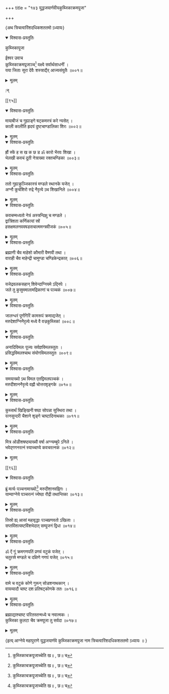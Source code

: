 +++
title = "१४३ युद्धजयार्णवीयकुब्जिकाक्रमपूजा"

+++

\{अथ त्रिचत्वारिंशदधिकशततमो ऽध्यायः\}


<details open><summary>विश्वास-प्रस्तुतिः</summary>

कुब्जिकापूजा  
    
ईश्वर उवाच  
कुब्जिकाक्रमपूजाञ्च[^१] वक्ष्ये सर्वार्थसाधनीं   ।  
यया जिताः सुरा देवैः शस्त्राद्यैर् आज्यसंयुतैः   ॥००१॥
</details>

<details><summary>मूलम्</summary>

कुब्जिकापूजा  
    
ईश्वर उवाच  
कुब्जिकाक्रमपूजाञ्च[^१] वक्ष्ये सर्वार्थसाधनीं   ।  
यया जिताः सुरा देवैः शस्त्राद्यैर् आज्यसंयुतैः   ॥००१॥
</details>  
    
:न्  
    
[^१]: कुब्जिकाचक्रपूजाच्चेति ख॥ , छ॥ च  

[[९५]]
    

<details open><summary>विश्वास-प्रस्तुतिः</summary>

मायाबीजं च गुह्याङ्गे षट्कमस्त्रं करे न्यसेत्   ।  
काली कालीति हृदयं दुष्टचाण्डालिका शिरः   ॥००२॥
</details>

<details><summary>मूलम्</summary>

मायाबीजं च गुह्याङ्गे षट्कमस्त्रं करे न्यसेत्   ।  
काली कालीति हृदयं दुष्टचाण्डालिका शिरः   ॥००२॥
</details>  

<details open><summary>विश्वास-प्रस्तुतिः</summary>

ह्रौं स्फें ह स ख क छ ड ॐ कारो भैरवः शिखा   ।  
भेलखी कवचं दूती नेत्राख्या रक्तचण्डिका ॥००३॥
</details>

<details><summary>मूलम्</summary>

ह्रौं स्फें ह स ख क छ ड ॐ कारो भैरवः शिखा   ।  
भेलखी कवचं दूती नेत्राख्या रक्तचण्डिका ॥००३॥
</details>  

<details open><summary>विश्वास-प्रस्तुतिः</summary>

ततो गुह्यक्रुञ्जिकास्त्रं मण्डले स्थानके यजेत् ।  
अग्नौ कूर्चशिरो रुद्रे नैरृत्ये ऽथ शिखानिले ॥००४॥
</details>

<details><summary>मूलम्</summary>

ततो गुह्यक्रुञ्जिकास्त्रं मण्डले स्थानके यजेत् ।  
अग्नौ कूर्चशिरो रुद्रे नैरृत्ये ऽथ शिखानिले ॥००४॥
</details>  

<details open><summary>विश्वास-प्रस्तुतिः</summary>

कवचम्मध्यतो नेत्रं अस्त्रन्दिक्षु च मण्डले ।  
द्वात्रिंशता कर्णिकायां स्रों  
हसक्षमलनववषडसचात्ममन्त्रवीजकं ॥००५॥
</details>

<details><summary>मूलम्</summary>

कवचम्मध्यतो नेत्रं अस्त्रन्दिक्षु च मण्डले ।  
द्वात्रिंशता कर्णिकायां स्रों  
हसक्षमलनववषडसचात्ममन्त्रवीजकं ॥००५॥
</details>  

<details open><summary>विश्वास-प्रस्तुतिः</summary>

ब्रह्माणी चैव माहेशो कौमारी वैष्णवी तथा   ।  
वाराही चैव माहेन्द्री चामुण्डा चण्डिकेन्द्रकात्   ॥००६॥
</details>

<details><summary>मूलम्</summary>

ब्रह्माणी चैव माहेशो कौमारी वैष्णवी तथा   ।  
वाराही चैव माहेन्द्री चामुण्डा चण्डिकेन्द्रकात्   ॥००६॥
</details>  

<details open><summary>विश्वास-प्रस्तुतिः</summary>

यजेद्रवलकसहान् शिवेन्दाग्नियमे ऽद्निपे ।  
जले तु कुसुममालामद्रिकाणां च पञ्चकं ॥००७॥
</details>

<details><summary>मूलम्</summary>

यजेद्रवलकसहान् शिवेन्दाग्नियमे ऽद्निपे ।  
जले तु कुसुममालामद्रिकाणां च पञ्चकं ॥००७॥
</details>  

<details open><summary>विश्वास-प्रस्तुतिः</summary>

जालन्धरं पूर्णगिरिं कामरूपं क्रमाद्यजेत्   ।  
मरुदेशाग्निनैरृत्ये मध्ये वै वज्रकुब्जिकां ॥००८॥
</details>

<details><summary>मूलम्</summary>

जालन्धरं पूर्णगिरिं कामरूपं क्रमाद्यजेत्   ।  
मरुदेशाग्निनैरृत्ये मध्ये वै वज्रकुब्जिकां ॥००८॥
</details>  

<details open><summary>विश्वास-प्रस्तुतिः</summary>

अनादिविमलः पूज्यः सर्वज्ञविमलस्तुतः ।  
प्रसिद्धविमलश्चाथ संयोगविमलस्तुतः ॥००९॥
</details>

<details><summary>मूलम्</summary>

अनादिविमलः पूज्यः सर्वज्ञविमलस्तुतः ।  
प्रसिद्धविमलश्चाथ संयोगविमलस्तुतः ॥००९॥
</details>  

<details open><summary>विश्वास-प्रस्तुतिः</summary>

समयाख्यो ऽथ विमल एतद्विमलपञ्चकं ।  
मरुदीशाननैरृत्ये वह्नौ चोत्तरशृङ्गके ॥०१०॥
</details>

<details><summary>मूलम्</summary>

समयाख्यो ऽथ विमल एतद्विमलपञ्चकं ।  
मरुदीशाननैरृत्ये वह्नौ चोत्तरशृङ्गके ॥०१०॥
</details>  

<details open><summary>विश्वास-प्रस्तुतिः</summary>

कुब्जार्थं खिङ्खिनी षष्ठा सोपन्ना सुस्थिरा तथा   ।  
रत्नसुन्दरी चैशाने शृङ्गे चाष्टादिनाथकाः   ॥०११॥
</details>

<details><summary>मूलम्</summary>

कुब्जार्थं खिङ्खिनी षष्ठा सोपन्ना सुस्थिरा तथा   ।  
रत्नसुन्दरी चैशाने शृङ्गे चाष्टादिनाथकाः   ॥०११॥
</details>  

<details open><summary>विश्वास-प्रस्तुतिः</summary>

मित्र ओडीशषष्ठ्याख्यौ वर्षा अग्न्यम्बुपे ऽनिले   ।  
भवेद्गगनरत्नं स्याच्चाप्ये कवचरत्नकं ॥०१२॥
</details>

<details><summary>मूलम्</summary>

मित्र ओडीशषष्ठ्याख्यौ वर्षा अग्न्यम्बुपे ऽनिले   ।  
भवेद्गगनरत्नं स्याच्चाप्ये कवचरत्नकं ॥०१२॥
</details>  

[[९६]]
    

<details open><summary>विश्वास-प्रस्तुतिः</summary>

ब्रुं मर्त्यः पञ्चनामाख्यो[^१] मरुदीशानवह्निगः   ।  
याम्याग्नेये पञ्चरत्नं ज्येष्ठा रौद्री तथान्तिका   ॥०१३॥
</details>

<details><summary>मूलम्</summary>

ब्रुं मर्त्यः पञ्चनामाख्यो[^१] मरुदीशानवह्निगः   ।  
याम्याग्नेये पञ्चरत्नं ज्येष्ठा रौद्री तथान्तिका   ॥०१३॥
</details>  

<details open><summary>विश्वास-प्रस्तुतिः</summary>

तिस्रो ह्य् आसां महावृद्धाः पञ्चप्रणवतो ऽखिलाः   ।  
सप्तविंशत्यष्टविंशभेदात् सम्पूजनं द्विधा   ॥०१४॥
</details>

<details><summary>मूलम्</summary>

तिस्रो ह्य् आसां महावृद्धाः पञ्चप्रणवतो ऽखिलाः   ।  
सप्तविंशत्यष्टविंशभेदात् सम्पूजनं द्विधा   ॥०१४॥
</details>  

<details open><summary>विश्वास-प्रस्तुतिः</summary>

ॐ ऐं गूं क्रमगणपतिं प्रणवं वटुकं यजेत्   ।  
चतुरस्रे मण्डले च दक्षिणे गणपं यजेत् ॥०१५॥
</details>

<details><summary>मूलम्</summary>

ॐ ऐं गूं क्रमगणपतिं प्रणवं वटुकं यजेत्   ।  
चतुरस्रे मण्डले च दक्षिणे गणपं यजेत् ॥०१५॥
</details>  

<details open><summary>विश्वास-प्रस्तुतिः</summary>

वामे च वटुकं कोणे गुरून् सोडशनाथकान् ।  
वायव्यादौ चाष्ट दश प्रतिषट्कोणके ततः   ॥०१६॥
</details>

<details><summary>मूलम्</summary>

वामे च वटुकं कोणे गुरून् सोडशनाथकान् ।  
वायव्यादौ चाष्ट दश प्रतिषट्कोणके ततः   ॥०१६॥
</details>  

<details open><summary>विश्वास-प्रस्तुतिः</summary>

ब्रह्माद्याश्चाष्ट परितस्तन्मध्ये च नवात्मकः   ।  
कुब्जिका कुलटा चैव क्रमपूजा तु सर्वदा ॥०१७॥
</details>

<details><summary>मूलम्</summary>

ब्रह्माद्याश्चाष्ट परितस्तन्मध्ये च नवात्मकः   ।  
कुब्जिका कुलटा चैव क्रमपूजा तु सर्वदा ॥०१७॥
</details>  
    
\{इत्य् आग्नेये महापुराणे युद्धजयार्णवे कुब्जिकाक्रमपूजा नाम त्रिचत्वारिंशदधिकशततमो ऽध्यायः ॥  }
    